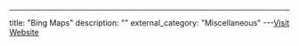---
title: "Bing Maps"
description: ""
external_category: "Miscellaneous"
---[Visit Website](http://www.bing.com/maps)

